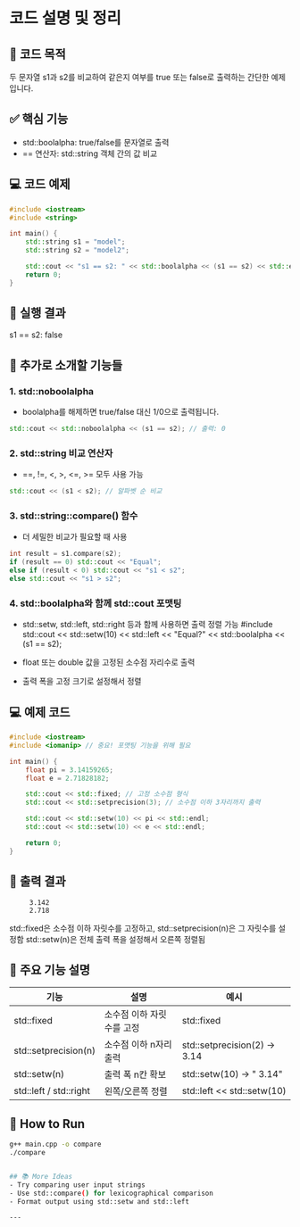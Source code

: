 # 코드 설명 및 정리

## 📌 코드 목적
두 문자열 s1과 s2를 비교하여 같은지 여부를 true 또는 false로 출력하는 간단한 예제입니다.

## ✅ 핵심 기능

- std::boolalpha: true/false를 문자열로 출력
- == 연산자: std::string 객체 간의 값 비교

## 💻 코드 예제
```cpp
#include <iostream>
#include <string>

int main() {
    std::string s1 = "model";
    std::string s2 = "model2";

    std::cout << "s1 == s2: " << std::boolalpha << (s1 == s2) << std::endl;
    return 0;
}
```

## 🧪 실행 결과
s1 == s2: false



## 🚀 추가로 소개할 기능들
### 1. std::noboolalpha
- boolalpha를 해제하면 true/false 대신 1/0으로 출력됩니다.
```cpp
std::cout << std::noboolalpha << (s1 == s2); // 출력: 0
```


### 2. std::string 비교 연산자
- ==, !=, <, >, <=, >= 모두 사용 가능
```cpp
std::cout << (s1 < s2); // 알파벳 순 비교
```

### 3. std::string::compare() 함수
- 더 세밀한 비교가 필요할 때 사용

```cpp
int result = s1.compare(s2);
if (result == 0) std::cout << "Equal";
else if (result < 0) std::cout << "s1 < s2";
else std::cout << "s1 > s2";
```


### 4. std::boolalpha와 함께 std::cout 포맷팅
- std::setw, std::left, std::right 등과 함께 사용하면 출력 정렬 가능
#include <iomanip>
std::cout << std::setw(10) << std::left << "Equal?" << std::boolalpha << (s1 == s2);

- float 또는 double 값을 고정된 소수점 자리수로 출력
- 출력 폭을 고정 크기로 설정해서 정렬



## 💻 예제 코드
```cpp
#include <iostream>
#include <iomanip> // 중요! 포맷팅 기능을 위해 필요

int main() {
    float pi = 3.14159265;
    float e = 2.71828182;

    std::cout << std::fixed; // 고정 소수점 형식
    std::cout << std::setprecision(3); // 소수점 이하 3자리까지 출력

    std::cout << std::setw(10) << pi << std::endl;
    std::cout << std::setw(10) << e << std::endl;

    return 0;
}
```


## 🧪 출력 결과
```
     3.142
     2.718
```

std::fixed은 소수점 이하 자릿수를 고정하고, std::setprecision(n)은 그 자릿수를 설정함
std::setw(n)은 전체 출력 폭을 설정해서 오른쪽 정렬됨


## 🔧 주요 기능 설명
| 기능 | 설명 | 예시 | 
|------|----------|-------|
| std::fixed | 소수점 이하 자릿수를 고정 | std::fixed | 
| std::setprecision(n) | 소수점 이하 n자리 출력 | std::setprecision(2) → 3.14 | 
| std::setw(n) | 출력 폭 n칸 확보 | std::setw(10) → "     3.14" | 
| std::left / std::right | 왼쪽/오른쪽 정렬 | std::left << std::setw(10) | 



## 📌 How to Run
```bash
g++ main.cpp -o compare
./compare


## 📚 More Ideas
- Try comparing user input strings
- Use std::compare() for lexicographical comparison
- Format output using std::setw and std::left

---

